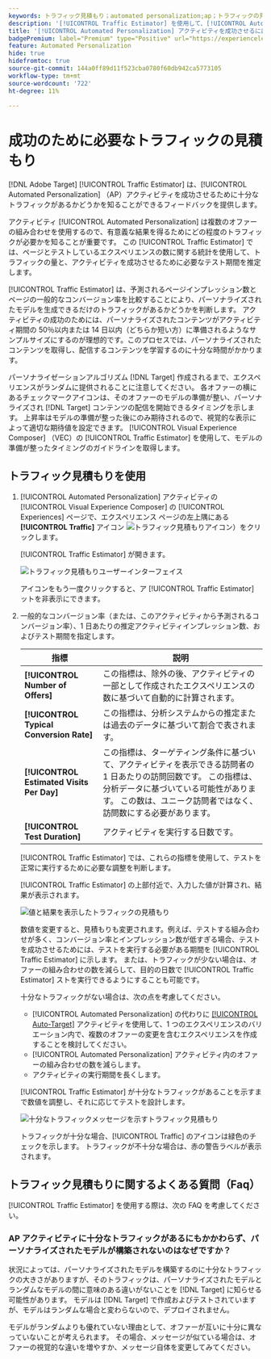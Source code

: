 ```yaml
---
keywords: トラフィック見積もり；automated personalization;ap；トラフィックの見積もり
description: '[!UICONTROL Traffic Estimator] を使用して、[!UICONTROL Automated Personalization] のアクティビティが成功するだけの十分なトラフィックがあるかどうかを評価します。'
title: '[!UICONTROL Automated Personalization] アクティビティを成功させるにはどの程度のトラフィックが必要ですか？'
badgePremium: label="Premium" type="Positive" url="https://experienceleague.adobe.com/docs/target/using/introduction/intro.html?lang=ja#premium newtab=true" tooltip="Target Premium に含まれる機能を確認してください。"
feature: Automated Personalization
hide: true
hidefromtoc: true
source-git-commit: 144a0ff89d11f523cba0780f60db942ca5773105
workflow-type: tm+mt
source-wordcount: '722'
ht-degree: 11%

---
```


# 成功のために必要なトラフィックの見積もり

[!DNL Adobe Target] [!UICONTROL Traffic Estimator] は、[!UICONTROL Automated Personalization] （AP）アクティビティを成功させるために十分なトラフィックがあるかどうかを知ることができるフィードバックを提供します。

アクティビティ [!UICONTROL Automated Personalization] は複数のオファーの組み合わせを使用するので、有意義な結果を得るためにどの程度のトラフィックが必要かを知ることが重要です。 この [!UICONTROL Traffic Estimator] では、ページとテストしているエクスペリエンスの数に関する統計を使用して、トラフィックの量と、アクティビティを成功させるために必要なテスト期間を推定します。

[!UICONTROL Traffic Estimator] は、予測されるページインプレッション数とページの一般的なコンバージョン率を比較することにより、パーソナライズされたモデルを生成できるだけのトラフィックがあるかどうかを判断します。 アクティビティの成功のためには、パーソナライズされたコンテンツがアクティビティ期間の 50％以内または 14 日以内（どちらか短い方）に準備されるようなサンプルサイズにするのが理想的です。このプロセスでは、パーソナライズされたコンテンツを取得し、配信するコンテンツを学習するのに十分な時間がかかります。

パーソナライゼーションアルゴリズム [!DNL Target] 作成されるまで、エクスペリエンスがランダムに提供されることに注意してください。 各オファーの横にあるチェックマークアイコンは、そのオファーのモデルの準備が整い、パーソナライズされ [!DNL Target] コンテンツの配信を開始できるタイミングを示します。 上昇率はモデルの準備が整った後にのみ期待されるので、視覚的な表示によって適切な期待値を設定できます。 [!UICONTROL Visual Experience Composer] （VEC）の [!UICONTROL Traffic Estimator] を使用して、モデルの準備が整ったタイミングのガイドラインを取得します。

## トラフィック見積もりを使用

1. [!UICONTROL Automated Personalization] アクティビティの [!UICONTROL Visual Experience Composer] の [!UICONTROL Experiences] ページで、エクスペリエンス ページの左上隅にある **[!UICONTROL Traffic]** アイコン ![ トラフィック見積もりアイコン ](/help/main/assets/icons/Gauge2.svg)）をクリックします。

   [!UICONTROL Traffic Estimator] が開きます。

   ![ トラフィック見積もりユーザーインターフェイス ](assets/ap-est.png)

   アイコンをもう一度クリックすると、ア [!UICONTROL Traffic Estimator] ットを非表示にできます。

1. 一般的なコンバージョン率（または、このアクティビティから予測されるコンバージョン率）、1 日あたりの推定アクティビティインプレッション数、およびテスト期間を指定します。

   | 指標 | 説明 |
   | --- | --- |
   | **[!UICONTROL Number of Offers]** | この指標は、除外の後、アクティビティの一部として作成されたエクスペリエンスの数に基づいて自動的に計算されます。 |
   | **[!UICONTROL Typical Conversion Rate]** | この指標は、分析システムからの推定または過去のデータに基づいて割合で表されます。 |
   | **[!UICONTROL Estimated Visits Per Day]** | この指標は、ターゲティング条件に基づいて、アクティビティを表示できる訪問者の 1 日あたりの訪問回数です。 この指標は、分析データに基づいている可能性があります。 この数は、ユニーク訪問者ではなく、訪問数にする必要があります。 |
   | **[!UICONTROL Test Duration]** | アクティビティを実行する日数です。 |

   [!UICONTROL Traffic Estimator] では、これらの指標を使用して、テストを正常に実行するために必要な調整を判断します。

   [!UICONTROL Traffic Estimator] の上部付近で、入力した値が計算され、結果が表示されます。

   ![ 値と結果を表示したトラフィックの見積もり ](assets/ap-est-no.png)

   数値を変更すると、見積もりも変更されます。例えば、テストする組み合わせが多く、コンバージョン率とインプレッション数が低すぎる場合、テストを成功させるためには、テストを実行する必要がある期間を [!UICONTROL Traffic Estimator] に示します。 または、トラフィックが少ない場合は、オファーの組み合わせの数を減らして、目的の日数で [!UICONTROL Traffic Estimator] ストを実行できるようにすることも可能です。

   十分なトラフィックがない場合は、次の点を考慮してください。

   * [!UICONTROL Automated Personalization] の代わりに [[!UICONTROL Auto-Target]](/help/main/c-activities/auto-target/auto-target-to-optimize.md) アクティビティを使用して、1 つのエクスペリエンスのバリエーション内で、複数のオファーの変更を含むエクスペリエンスを作成することを検討してください。
   * [!UICONTROL Automated Personalization] アクティビティ内のオファーの組み合わせの数を減らします。
   * アクティビティの実行期間を長くします。

   [!UICONTROL Traffic Estimator] が十分なトラフィックがあることを示すまで数値を調整し、それに応じてテストを設計します。

   ![ 十分なトラフィックメッセージを示すトラフィック見積もり ](assets/ap-est-yes.png)

   トラフィックが十分な場合、[!UICONTROL Traffic] のアイコンは緑色のチェックを示します。 トラフィックが不十分な場合は、赤の警告ラベルが表示されます。

## トラフィック見積もりに関するよくある質問（Faq）

[!UICONTROL Traffic Estimator] を使用する際は、次の FAQ を考慮してください。

### AP アクティビティに十分なトラフィックがあるにもかかわらず、パーソナライズされたモデルが構築されないのはなぜですか？

状況によっては、パーソナライズされたモデルを構築するのに十分なトラフィックの大きさがありますが、そのトラフィックは、パーソナライズされたモデルとランダムなモデルの間に意味のある違いがないことを [!DNL Target] に知らせる可能性があります。 モデルは [!DNL Target] で作成およびテストされていますが、モデルはランダムな場合と変わらないので、デプロイされません。

モデルがランダムよりも優れていない理由として、オファーが互いに十分に異なっていないことが考えられます。 その場合、メッセージが似ている場合は、オファーの視覚的な違いを増やすか、メッセージ自体を変更してみてください。